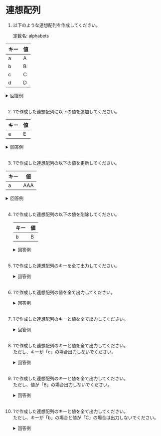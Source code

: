 # 連想配列

1. 以下のような連想配列を作成してください。  

	定数名: alphabets
	
 | キー | 値  |
 | ---- | --- |
 | a    | A   |
 | b    | B   |
 | c    | C   |
 | d    | D   |

  <details><summary>回答例</summary><div>
		
	const alphabets = {
		'a': 'A',
		'b': 'B',
		'c': 'C',
		'd': 'D'
	};
		
  </div></details>
	

  <br>
	
2. 1で作成した連想配列に以下の値を追加してください。  
	
 | キー | 値  |
 | ---- | --- |
 | e    | E   |

  <details><summary>回答例</summary><div>
		
	alphabets['e'] = 'E';
		
  </div></details>
	

  <br>
	
	
3. 1で作成した連想配列の以下の値を更新してください。  
	
 | キー | 値  |
 | ---- | --- |
 | a    | AAA |

  <details><summary>回答例</summary><div>
		
	alphabets['a'] = 'AAA';
		
  </div></details>
	

  <br>
	
4. 1で作成した連想配列の以下の値を削除してください。  
	
	| キー | 値  |
	| ---- | --- |
	| b    | B   |

	<details><summary>回答例</summary><div>
			
		delete alphabets['b'];
			
	</div></details>
		

	<br>
	
5. 1で作成した連想配列のキーを全て出力してください。 

	<details><summary>回答例</summary><div>
		
		for (let key in alphabets) {
			console.log(key);
		}
		
	</div></details>
	

	<br>
	

	
6. 1で作成した連想配列の値を全て出力してください。   

	<details><summary>回答例</summary><div>
		
		for (let key in alphabets) {
			console.log(alphabets[key]);
		}
		
	</div></details>
	

	<br>
	
7. 1で作成した連想配列のキーと値を全て出力してください。   

	<details><summary>回答例</summary><div>
		
		for (let key in alphabets) {
			console.log(key + ':' + alphabets[key]);
		}
		
	</div></details>
	

	<br>
	
8. 1で作成した連想配列のキーと値を全て出力してください。   
ただし、キーが「c」の場合出力しないでください。

	<details><summary>回答例</summary><div>
		
		for (let key in alphabets) {
			if (key != 'c') {
				console.log(key + ':' + alphabets[key]);
			}
		}
		
	</div></details>
	

	<br>

9. 1で作成した連想配列のキーと値を全て出力してください。   
ただし、値が「B」の場合出力しないでください。

	<details><summary>回答例</summary><div>
		
		for (let key in alphabets) {
			if (alphabets[key] != 'B') {
				console.log(key + ':' + alphabets[key]);
			}
		}
		
	</div></details>
	

	<br>
	
10. 1で作成した連想配列のキーと値を全て出力してください。   
ただし、キーが「b」の場合と値が「C」の場合は出力しないでください。

	<details><summary>回答例</summary><div>
		
	for (let key in alphabets) {
	    if (key != 'b' && alphabets[key] != 'C') {
	        console.log(key + ':' + alphabets[key]);
	    }
	}
		
	</div></details>
	

	<br>
